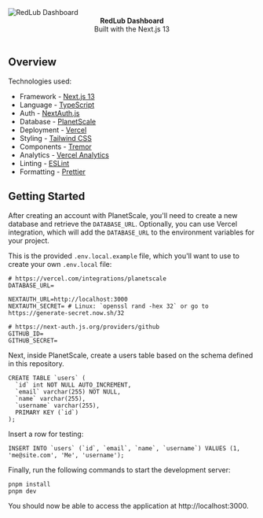 <picture>
  <source media="(prefers-color-scheme: dark)" srcset="https://github.com/DjalmaHenry/redlub-dashboard/assets/45500812/0aa63f5b-18a2-47f4-8b29-39deb742c220">
  <source media="(prefers-color-scheme: light)" srcset="https://github.com/DjalmaHenry/redlub-dashboard/assets/45500812/ce376102-5849-45d7-ae04-5e15193999b5">
  <img alt="RedLub Dashboard" src="https://github.com/DjalmaHenry/redlub-dashboard/assets/45500812/ce376102-5849-45d7-ae04-5e15193999b5">
</picture>

<div align="center"><strong>RedLub Dashboard</strong></div>
<div align="center">Built with the Next.js 13</div>
<br />

## Overview

Technologies used:

- Framework - [Next.js 13](https://nextjs.org/13)
- Language - [TypeScript](https://www.typescriptlang.org)
- Auth - [NextAuth.js](https://next-auth.js.org)
- Database - [PlanetScale](https://planetscale.com)
- Deployment - [Vercel](https://vercel.com/docs/concepts/next.js/overview)
- Styling - [Tailwind CSS](https://tailwindcss.com)
- Components - [Tremor](https://www.tremor.so)
- Analytics - [Vercel Analytics](https://vercel.com/analytics)
- Linting - [ESLint](https://eslint.org)
- Formatting - [Prettier](https://prettier.io)

## Getting Started

After creating an account with PlanetScale, you'll need to create a new database and retrieve the `DATABASE_URL`. Optionally, you can use Vercel integration, which will add the `DATABASE_URL` to the environment variables for your project.

This is the provided `.env.local.example` file, which you'll want to use to create your own `.env.local` file:

```
# https://vercel.com/integrations/planetscale
DATABASE_URL=

NEXTAUTH_URL=http://localhost:3000
NEXTAUTH_SECRET= # Linux: `openssl rand -hex 32` or go to https://generate-secret.now.sh/32

# https://next-auth.js.org/providers/github
GITHUB_ID=
GITHUB_SECRET=
```

Next, inside PlanetScale, create a users table based on the schema defined in this repository.

```
CREATE TABLE `users` (
  `id` int NOT NULL AUTO_INCREMENT,
  `email` varchar(255) NOT NULL,
  `name` varchar(255),
  `username` varchar(255),
  PRIMARY KEY (`id`)
);
```

Insert a row for testing:

```
INSERT INTO `users` (`id`, `email`, `name`, `username`) VALUES (1, 'me@site.com', 'Me', 'username');
```

Finally, run the following commands to start the development server:

```
pnpm install
pnpm dev
```

You should now be able to access the application at http://localhost:3000.
